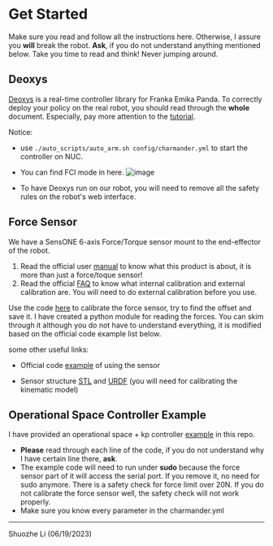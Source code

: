 
# Get Started

Make sure you read and follow all the instructions here. Otherwise, I assure you **will** break the robot. **Ask**, if you do not understand anything mentioned below. Take you time to read and think! Never jumping around.

## Deoxys

[Deoxys](https://ut-austin-rpl.github.io/deoxys-docs/html/) is a real-time controller library for Franka Emika Panda. To correctly deploy your policy on the real robot, you should read through the **whole** document. Especially, pay more attention to the [tutorial](https://ut-austin-rpl.github.io/deoxys-docs/html/tutorials/running_robots.html).

Notice: 

- use ```./auto_scripts/auto_arm.sh config/charmander.yml``` to start the controller on NUC.

- You can find FCI mode in here.
![image](https://github.com/UT-Austin-RobIn/panda_robot/assets/37442704/418f03bb-920c-4acb-addf-b99d99e2f0ac)

- To have Deoxys run on our robot, you will need to remove all the safety rules on the robot's web interface.


## Force Sensor

We have a SensONE 6-axis Force/Torque sensor mount to the end-effector of the robot.
1.	Read the official user [manual](http://www.jwcorporation.kr/wp-content/catal/BOTASYSTEMS.pdf) to know what this product is about, it is more than just a force/toque sensor!
2.	Read the official [FAQ](https://www.botasys.com/faq) to know what internal calibration and external calibration are. You will need to do external calibration before you use.

Use the code [here](https://github.com/UT-Austin-RobIn/panda_robot/blob/main/force_sensor_calibration.py) to calibrate the force sensor, try to find the offset and save it.
I have created a python module for reading the forces. You can skim through it although you do not have to understand everything, it is modified based on the official code example list below. 

some other useful links:

 - Official code    [example](https://gitlab.com/botasys/python_interface/-/blob/main/examples/bota_serial_example.py)    of using the sensor

- Sensor structure [STL](https://gitlab.com/botasys/bota_driver/-/blob/master/rokubimini_description/meshes/BFT_SENS_M8/mounting.STL) and [URDF](https://gitlab.com/botasys/bota_driver/-/blob/master/rokubimini_description/urdf/BFT_SENS_SER_M8_robot.urdf.xacro) (you will need for calibrating the kinematic model)




## Operational Space Controller Example

I have provided an operational space + kp controller [example](https://github.com/UT-Austin-RobIn/panda_robot/blob/main/OSC_POSE_variable_kp.py) in this repo. 
- **Please** read through each line of the code, if you do not understand why I have certain line there, **ask**. 
- The example code will need to run under **sudo** because the force sensor part of it will access the serial port. If you remove it, no need for sudo anymore. There is a safety check for force limit over 20N. If you do not calibrate the force sensor well, the safety check will not work properly.
- Make sure you know every parameter in the charmander.yml


---
Shuozhe Li (06/19/2023)
